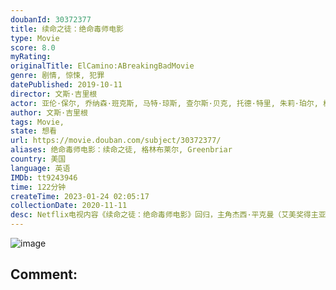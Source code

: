 ```yaml
---
doubanId: 30372377
title: 续命之徒：绝命毒师电影
type: Movie
score: 8.0
myRating: 
originalTitle: ElCamino:ABreakingBadMovie
genre: 剧情, 惊悚, 犯罪
datePublished: 2019-10-11
director: 文斯·吉里根
actor: 亚伦·保尔, 乔纳森·班克斯, 马特·琼斯, 查尔斯·贝克, 托德·特里, 朱莉·珀尔, 格雷戈里·史蒂文·索里兹, 拉里·哈金, 杰西·普莱蒙, 汤姆·鲍尔, 格洛里亚·桑多瓦尔, 泰丝·哈珀, 迈克尔·博夫舍维尔, 丹妮尔·托德斯科, 斯科特·麦克阿瑟, undefined, 玛拉·吉布斯, 罗伯特·福斯特, 布兰登·萨克斯顿, 戴维·马特, 凯文·兰金, 布莱恩·科兰斯顿, 约翰尼·奥蒂斯, 克里斯滕·里特, 科迪·蕾尼·卡梅伦
author: 文斯·吉里根
tags: Movie, 
state: 想看
url: https://movie.douban.com/subject/30372377/
aliases: 绝命毒师电影：续命之徒, 格林布莱尔, Greenbriar
country: 美国
language: 英语
IMDb: tt9243946
time: 122分钟
createTime: 2023-01-24 02:05:17
collectionDate: 2020-11-11
desc: Netflix电视内容《续命之徒：绝命毒师电影》回归，主角杰西·平克曼（艾美奖得主亚伦·保尔饰演）再次与粉丝见面。杰西戏剧性地逃出囚禁后，他必须接受自己的过去，才有可能创造未来。这部扣人心弦的惊悚片...
---
```


![image](p2569548689.jpg)

Comment: 
---


